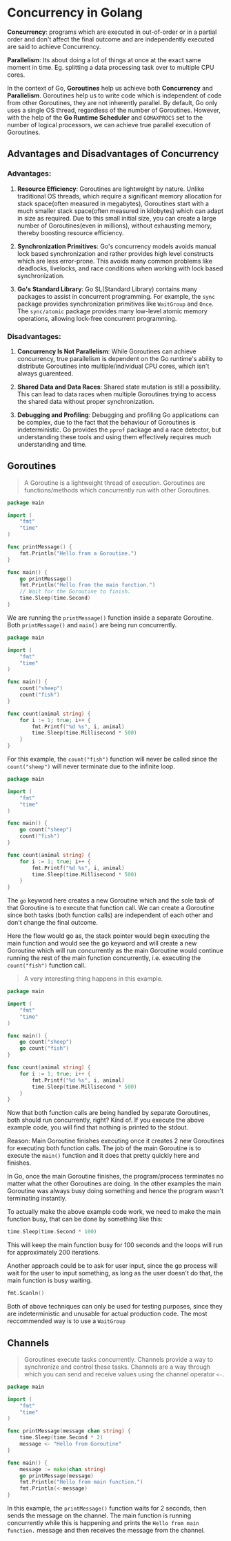 # Concurrency in Golang

**Concurrency**: programs which are executed in out-of-order or in a partial order and don't affect the final outcome and are independently executed are said to achieve Concurrency.

**Parallelism**: Its about doing a lot of things at once at the exact same moment in time. Eg. splitting a data processing task over to multiple CPU cores.

In the context of Go, **Goroutines** help us achieve both **Concurrency** and **Parallelism**.
Goroutines help us to write code which is independent of code from other Goroutines, they are not inherently parallel.
By default, Go only uses a single OS thread, regardless of the number of Goroutines.
However, with the help of the **Go Runtime Scheduler** and `GOMAXPROCS` set to the number of logical processors, we can achieve true parallel execution of Goroutines.


## Advantages and Disadvantages of Concurrency

### Advantages:
1. **Resource Efficiency**: Goroutines are lightweight by nature. Unlike traditional OS threads, which require a significant memory allocation for stack space(often measured in megabytes), Goroutines start with a much smaller stack space(often measured in kilobytes) which can adapt in size as required. Due to this small initial size, you can create a large number of Goroutines(even in millions), without exhausting memory, thereby boosting resource efficiency.

2. **Synchronization Primitives**: Go's concurrency models avoids manual lock based synchronization and rather provides high level constructs which are less error-prone. This avoids many common problems like deadlocks, livelocks, and race conditions when working with lock based synchronization.

3. **Go's Standard Library**: Go SL(Standard Library) contains many packages to assist in concurrent programming. For example, the `sync` package provides synchronization primitives like `WaitGroup` and `Once`. The `sync/atomic` package provides many low-level atomic memory operations, allowing lock-free concurrent programming.

### Disadvantages:
1. **Concurrency Is Not Parallelism**: While Goroutines can achieve concurrency, true parallelism is dependent on the Go runtime's ability to distribute Goroutines into multiple/individual CPU cores, which isn't always guarenteed.

2. **Shared Data and Data Races**: Shared state mutation is still a possibility. This can lead to data races when multiple Goroutines trying to access the shared data without proper synchronization.

3. **Debugging and Profiling**: Debugging and profiling Go applications can be complex, due to the fact that the behaviour of Goroutines is indeterministic. Go provides the `pprof` package and a race detector, but understanding these tools and using them effectively requires much understanding and time.


## Goroutines
> A Goroutine is a lightweight thread of execution. Goroutines are functions/methods which concurrently run with other Goroutines.

```go
package main

import (
    "fmt"
    "time"
)

func printMessage() {
    fmt.Println("Hello from a Goroutine.")
}

func main() {
    go printMessage()
    fmt.Println("Hello from the main function.")
    // Wait for the Goroutine to finish.
    time.Sleep(time.Second)
}
```
We are running the `printMessage()` function inside a separate Goroutine. Both `printMessage()` and `main()` are being run concurrently.

```go
package main

import (
	"fmt"
	"time"
)

func main() {
	count("sheep")
	count("fish")
}

func count(animal string) {
	for i := 1; true; i++ {
		fmt.Printf("%d %s", i, animal)
		time.Sleep(time.Millisecond * 500)
	}
}
```

For this example, the `count("fish")` function will never be called since the `count("sheep")` will never terminate due to the infinite loop.


```go
package main

import (
	"fmt"
	"time"
)

func main() {
	go count("sheep")
	count("fish")
}

func count(animal string) {
	for i := 1; true; i++ {
		fmt.Printf("%d %s", i, animal)
		time.Sleep(time.Millisecond * 500)
	}
}
```

The `go` keyword here creates a new Goroutine which and the sole task of that Goroutine is to execute that function call.
We can create a Goroutine since both tasks (both function calls) are independent of each other and don't change the final outcome.

Here the flow would go as, the stack pointer would begin executing the main function and would see the go keyword and will create a new
Goroutine which will run concurrently as the main Goroutine would continue running the rest of the main function concurrently, i.e. executing
the `count("fish")` function call.

> A very interesting thing happens in this example.
```go
package main

import (
	"fmt"
	"time"
)

func main() {
	go count("sheep")
	go count("fish")
}

func count(animal string) {
	for i := 1; true; i++ {
		fmt.Printf("%d %s", i, animal)
		time.Sleep(time.Millisecond * 500)
	}
}
```

Now that both function calls are being handled by separate Goroutines, both should run concurrently, right? Kind of.
If you execute the above example code, you will find that nothing is printed to the stdout.

Reason: Main Goroutine finishes executing once it creates 2 new Goroutines for executing both function calls.
The job of the main Goroutine is to execute the `main()` function and it does that pretty quickly here and finishes.

In Go, once the main Goroutine finishes, the program/process terminates no matter what the other Goroutines are doing. 
In the other examples the main Goroutine was always busy doing something and hence the program wasn't terminating instantly.

To actually make the above example code work, we need to make the main function busy, that can be done by something like this:
```go
time.Sleep(time.Second * 100)
```

This will keep the main function busy for 100 seconds and the loops will run for approximately 200 iterations.

Another approach could be to ask for user input, since the go process will wait for the user to input something, as long as the user doesn't do that, 
the main function is busy waiting.
```go
fmt.Scanln()
```

Both of above techniques can only be used for testing purposes, since they are indeterministic and unusable for actual production code.
The most reccommended way is to use a `WaitGroup`

## Channels
> Goroutines execute tasks concurrently. Channels provide a way to synchronize and control these tasks.
> Channels are a way through which you can send and receive values using the channel operator `<-`.

```go
package main

import (
    "fmt"
    "time"
)

func printMessage(message chan string) {
    time.Sleep(time.Second * 2)
    message <- "Hello from Goroutine"
}

func main() {
    message := make(chan string)
    go printMessage(message)
    fmt.Println("Hello from main function.")
    fmt.Println(<-message)
}
```

In this example, the `printMessage()` function waits for 2 seconds, then sends the message on the channel.
The main function is running concurrently while this is happening and prints the `Hello from main function.` message 
and then receives the message from the channel.
